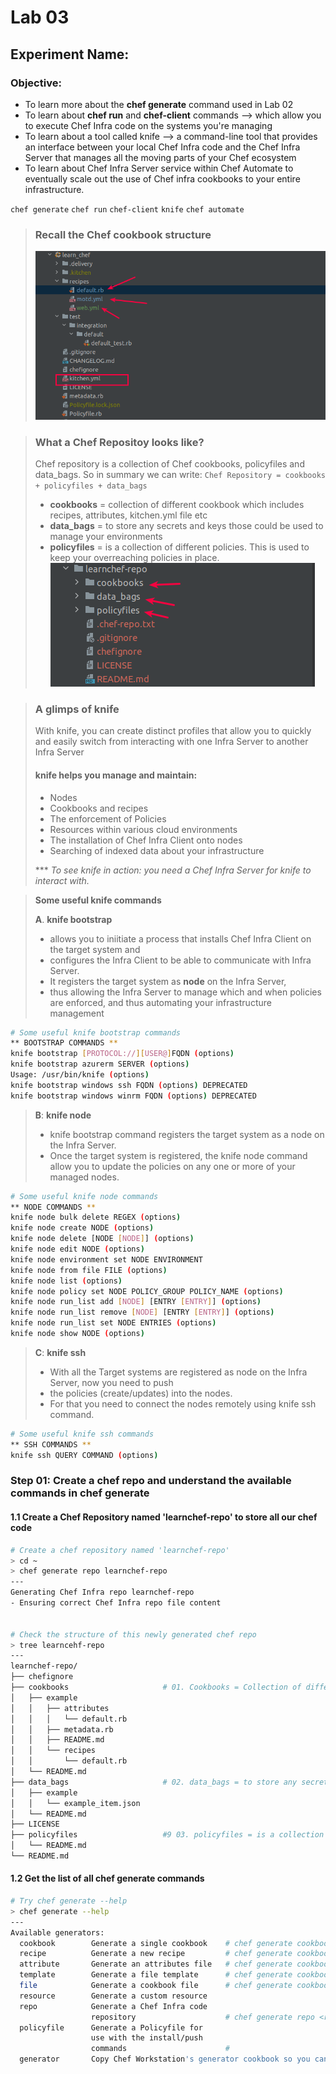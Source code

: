 # Lab 03
## Experiment Name:


### Objective:
- To learn more about the **chef generate** command used in Lab 02
- To learn about **chef run** and **chef-client**  commands --> which allow you to execute Chef Infra code on the systems you're managing
- To learn about a tool called knife --> a command-line tool that provides an interface between your local Chef Infra code and the Chef Infra Server that manages all the moving parts of your Chef ecosystem
- To learn about Chef Infra Server service within Chef Automate to eventually scale out the use of Chef infra cookbooks to your entire infrastructure.

`chef generate` `chef run` `chef-client` `knife` `chef automate`

> ### Recall the Chef cookbook structure
> ![](images/chef_infra-_structure.png)

> ### What a Chef Repositoy looks like?
> Chef repository is a collection of Chef cookbooks, policyfiles and data_bags. So in summary we can write:
`Chef Repository = cookbooks + policyfiles + data_bags` 
> - **cookbooks** = collection of different cookbook which includes recipes, attributes, kitchen.yml file etc
> - **data_bags** = to store any secrets and keys those could be used to manage your environments
> - **policyfiles** = is a collection of different policies. This is used to keep your overreaching policies in place.
> ![](images/chef_repo_structure.png)

> ### A glimps of knife
> With knife, you can create distinct profiles that allow you to quickly and easily switch from interacting with one Infra Server to another Infra Server 
>
> #### knife helps you manage and maintain:
> - Nodes
> - Cookbooks and recipes
> - The enforcement of Policies
> - Resources within various cloud environments
> - The installation of Chef Infra Client onto nodes
> - Searching of indexed data about your infrastructure
> 
> *** _To see knife in action: you need a Chef Infra Server for knife to interact with._

> **Some useful knife commands**
> 
> **A**. **knife bootstrap**
> - allows you to iniitiate a process that installs Chef Infra Client on the target system and
> - configures the Infra Client to be able to communicate with Infra Server.
> - It registers the target system as **node** on the Infra Server, 
> - thus allowing the Infra Server to manage which and when policies are enforced, and thus automating your infrastructure management
```bash
# Some useful knife bootstrap commands
** BOOTSTRAP COMMANDS **
knife bootstrap [PROTOCOL://][USER@]FQDN (options)
knife bootstrap azurerm SERVER (options)
Usage: /usr/bin/knife (options)
knife bootstrap windows ssh FQDN (options) DEPRECATED
knife bootstrap windows winrm FQDN (options) DEPRECATED
```

> **B**: **knife node**
> - knife bootstrap command registers the target system as a node on the Infra Server.
> - Once the target system is registered, the knife node command allow you to update the policies on any one or more of your managed nodes.
```bash
# Some useful knife node commands
** NODE COMMANDS **
knife node bulk delete REGEX (options)
knife node create NODE (options)
knife node delete [NODE [NODE]] (options)
knife node edit NODE (options)
knife node environment set NODE ENVIRONMENT
knife node from file FILE (options)
knife node list (options)
knife node policy set NODE POLICY_GROUP POLICY_NAME (options)
knife node run_list add [NODE] [ENTRY [ENTRY]] (options)
knife node run_list remove [NODE] [ENTRY [ENTRY]] (options)
knife node run_list set NODE ENTRIES (options)
knife node show NODE (options)
```

> **C**: **knife ssh**
> - With all the Target systems are registered as node on the Infra Server, now you need to push
> - the policies (create/updates) into the nodes.
> - For that you need to connect the nodes remotely using knife ssh command. 
```bash
# Some useful knife ssh commands
** SSH COMMANDS **
knife ssh QUERY COMMAND (options)

```



### Step 01: Create a chef repo and understand the available commands in **chef generate**
#### 1.1 Create a Chef Repository named 'learnchef-repo' to store all our chef code
```bash
# Create a chef repository named 'learnchef-repo'
> cd ~
> chef generate repo learnchef-repo
---
Generating Chef Infra repo learnchef-repo
- Ensuring correct Chef Infra repo file content


# Check the structure of this newly generated chef repo
> tree learncehf-repo
---
learnchef-repo/
├── chefignore
├── cookbooks                     # 01. Cookbooks = Collection of different cookbook
│   ├── example
│   │   ├── attributes
│   │   │   └── default.rb
│   │   ├── metadata.rb
│   │   ├── README.md
│   │   └── recipes
│   │       └── default.rb
│   └── README.md
├── data_bags                     # 02. data_bags = to store any secrets and keys those could be used to manage your environments
│   ├── example
│   │   └── example_item.json
│   └── README.md
├── LICENSE
├── policyfiles                   #9 03. policyfiles = is a collection of different policies. This is used to keep your overreaching policies in place.
│   └── README.md
└── README.md
```

#### 1.2 Get the list of all chef generate commands
```bash
# Try chef generate --help
> chef generate --help
---
Available generators:
  cookbook        Generate a single cookbook    # chef generate cookbook <cookBookName>
  recipe          Generate a new recipe         # chef generate cookbook/recipe <recipeName>
  attribute       Generate an attributes file   # chef generate cookbook/attribute <attributeName>
  template        Generate a file template      # chef generate cookbook/template <templateName>
  file            Generate a cookbook file      # chef generate cookbook/file <fileName>
  resource        Generate a custom resource    
  repo            Generate a Chef Infra code 
                  repository                    # chef generate repo <repoName>
  policyfile      Generate a Policyfile for 
                  use with the install/push 
                  commands                      #
  generator       Copy Chef Workstation's generator cookbook so you can customize it

```



